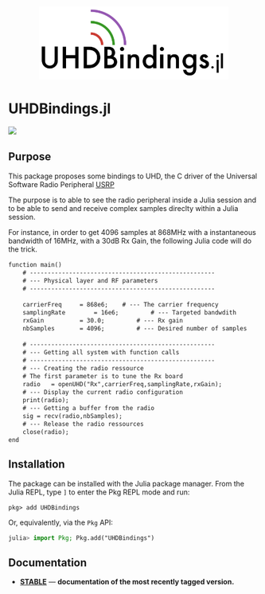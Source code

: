 <div align="center">
<img src="docs/src/assets/logo.png" alt="UHDBindings.jl" width="380">
</div>

# UHDBindings.jl

[![](https://img.shields.io/badge/docs-stable-blue.svg)](https://rgerzaguet.github.io/UHDBindings.jl/dev/index.html)


## Purpose 

This package proposes some bindings to UHD, the C driver of the Universal Software Radio Peripheral [USRP](https://files.ettus.com/manual/) 

The purpose is to able to see the radio peripheral inside a Julia session and to be able to send and receive complex samples direclty within a Julia session. 

For instance, in order to get 4096 samples at 868MHz with a instantaneous bandwidth of 16MHz, with a 30dB Rx Gain, the following Julia code will do the trick. 

	function main()
		# ---------------------------------------------------- 
		# --- Physical layer and RF parameters 
		# ---------------------------------------------------- 

		carrierFreq		= 868e6;	# --- The carrier frequency 	
		samplingRate		= 16e6;         # --- Targeted bandwdith 
		rxGain			= 30.0;         # --- Rx gain 
		nbSamples		= 4096;         # --- Desired number of samples
	
		# ---------------------------------------------------- 
		# --- Getting all system with function calls  
		# ---------------------------------------------------- 
		# --- Creating the radio ressource 
		# The first parameter is to tune the Rx board
		radio	= openUHD("Rx",carrierFreq,samplingRate,rxGain);
		# --- Display the current radio configuration
		print(radio);
		# --- Getting a buffer from the radio 
		sig	= recv(radio,nbSamples);
		# --- Release the radio ressources
		close(radio); 
	end


## Installation

The package can be installed with the Julia package manager.
From the Julia REPL, type `]` to enter the Pkg REPL mode and run:

```
pkg> add UHDBindings 
```

Or, equivalently, via the `Pkg` API:

```julia
julia> import Pkg; Pkg.add("UHDBindings")
```

## Documentation

- [**STABLE**](https://rgerzaguet.github.io/UHDBindings.jl/dev/index.html) &mdash; **documentation of the most recently tagged version.**
